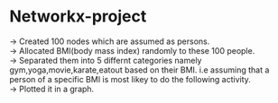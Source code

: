 # Networkx-project

-> Created 100 nodes which are assumed as persons.<br>
-> Allocated BMI(body mass index) randomly to these 100 people.<br>
-> Separated them into 5 differnt categories namely gym,yoga,movie,karate,eatout based on their BMI. i.e assuming that a person of a specific BMI is most likey to do the following activity.<br>
-> Plotted it in a graph.
